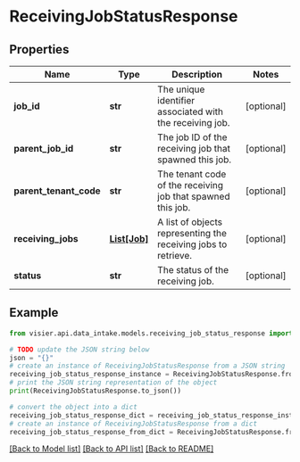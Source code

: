 # ReceivingJobStatusResponse


## Properties

Name | Type | Description | Notes
------------ | ------------- | ------------- | -------------
**job_id** | **str** | The unique identifier associated with the receiving job. | [optional] 
**parent_job_id** | **str** | The job ID of the receiving job that spawned this job. | [optional] 
**parent_tenant_code** | **str** | The tenant code of the receiving job that spawned  this job. | [optional] 
**receiving_jobs** | [**List[Job]**](Job.md) | A list of objects representing the receiving jobs to retrieve. | [optional] 
**status** | **str** | The status of the receiving job. | [optional] 

## Example

```python
from visier.api.data_intake.models.receiving_job_status_response import ReceivingJobStatusResponse

# TODO update the JSON string below
json = "{}"
# create an instance of ReceivingJobStatusResponse from a JSON string
receiving_job_status_response_instance = ReceivingJobStatusResponse.from_json(json)
# print the JSON string representation of the object
print(ReceivingJobStatusResponse.to_json())

# convert the object into a dict
receiving_job_status_response_dict = receiving_job_status_response_instance.to_dict()
# create an instance of ReceivingJobStatusResponse from a dict
receiving_job_status_response_from_dict = ReceivingJobStatusResponse.from_dict(receiving_job_status_response_dict)
```
[[Back to Model list]](../README.md#documentation-for-models) [[Back to API list]](../README.md#documentation-for-api-endpoints) [[Back to README]](../README.md)



